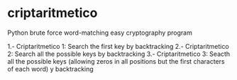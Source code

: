 # criptaritmetico
Python brute force word-matching easy cryptography program

1.- Criptaritmetico 1: Search the first key by backtracking
2.- Criptaritmetico 2: Search all the possible keys by backtracking
3.- Criptaritmetico 3: Seacth all the possible keys (allowing zeros in all positions but the first characters of each word) y backtracking
